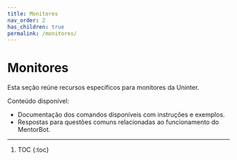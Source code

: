 ```yaml
---
title: Monitores
nav_order: 2
has_children: true
permalink: /monitores/
---
```


# Monitores

Esta seção reúne recursos específicos para monitores da Uninter.

Conteúdo disponível:
- Documentação dos comandos disponíveis com instruções e exemplos.
- Respostas para questões comuns relacionadas ao funcionamento do MentorBot.

---

1. TOC
{:toc}
